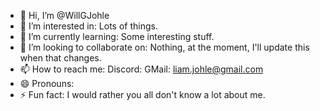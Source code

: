 - 👋 Hi, I’m @WillGJohle
- 👀 I’m interested in: Lots of things.
- 🌱 I’m currently learning: Some interesting stuff.
- 💞️ I’m looking to collaborate on: Nothing, at the moment, I'll update this when that changes.
- 📫 How to reach me: Discord: GMail: liam.johle@gmail.com
- 😄 Pronouns: 
- ⚡ Fun fact: I would rather you all don't know a lot about me.
